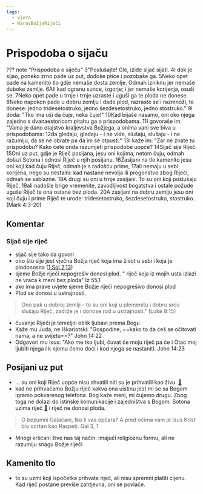 ```yaml
---
tags:
  - vjera
  - NaravBožjeRiječi
---
```

# Prispodoba o sijaču
??? note "Prispodoba o siječu"
	3"Poslušajte! Gle, iziđe sijač sijati.
	4I dok je sijao, poneko zrno pade uz put, dođoše ptice i pozobaše ga.
	5Neko  opet pade na kamenito tlo gdje nemaše dosta zemlje. Odmah izniknu  jer nemaše duboke zemlje.
	6Ali kad ogranu sunce, izgorje; i  jer nemaše korijenja, osuši se.
	7Neko opet pade u trnje i trnje  uzraste i uguši ga te ploda ne donese.
	8Neko napokon pade u  dobru zemlju i dade plod, razraste se i razmnoži, te donese:  jedno tridesetostruko, jedno šezdesetostruko, jedno stostruko."
	9I doda: "Tko ima uši da čuje, neka čuje!"
	10Kad bijaše nasamo, oni oko njega zajedno s dvanaestoricom  pitahu ga o prispodobama.
	11I govoraše im: "Vama je dano otajstvo  kraljevstva Božjega, a onima vani sve biva u prispodobama:
	12da gledaju, gledaju - i ne vide, slušaju, slušaju - i ne razumiju, da se ne obrate pa da im se otpusti."
	13I kaže im: "Zar ne znate tu prispodobu? Kako ćete onda  razumjeti prispodobe uopće?
	14Sijač sije Riječ.
	15Oni uz  put, gdje je Riječ posijana, jesu oni kojima, netom čuju, odmah  dolazi Sotona i odnosi Riječ u njih posijanu.
	16Zasijani na  tlo kamenito jesu oni koji kad čuju Riječ, odmah je s radošću  prime,
	17ali nemaju u sebi korijena, nego su nestalni: kad  nastane nevolja ili progonstvo zbog Riječi, odmah se sablazne.
	18A drugi su oni u trnje zasijani. To su oni koji poslušaju  Riječ,
	19ali nadošle brige vremenite, zavodljivost bogatstva  i ostale požude uguše Riječ te ona ostane bez ploda.
	20A zasijani  na dobru zemlju jesu oni koji čuju i prime Riječ te urode: tridesetostruko, šezdesetostruko, stostruko.
	 (Mark 4:3-20)

## Komentar

### Sijač sije riječ
- sijač sije tako da govori
- ono što sije jest vječna Božja riječ koja ima život u sebi i koja je plodonosna ([1 Sol 2,13](3.Biblijski_tekstovi/1-Sol-2,13.md))
- sjeme Božje riječi nepogrešiv donosi plod. " riječ koja iz mojih usta izlazi ne  vraća k meni bez ploda" Iz 55,1
- ako ima prave uvjete sjeme Božje riječi nepogrešivo donosi plod
- Plod se donosi u ustrajnosti.
> Ono pak u dobroj zemlji - to su oni koji u plemenitu  i dobru srcu slušaju Riječ, zadrže je i donose rod u ustrajnosti."
 (Luke 8:15)
- čuvanje Riječi je temeljni oblik ljubavi prema Bogu
-   Kaže mu Juda, ne Iškariotski: "Gospodine, ==kako to da  ćeš se očitovati nama, a ne svijetu==?" John 14:22 
- Odgovori mu Isus: "Ako me tko ljubi, čuvat će moju riječ pa će i Otac moj ljubiti njega i k njemu ćemo doći i kod njega se nastaniti. John 14:23 


## Posijani uz put
- ... su oni koji Riječ uopće nisu shvatili niti su je prihvatili kao živu. [📝](3.Biblijski_tekstovi/1-Sol-2,13.md)  
- kad ne prihvaćamo Božju riječ kakva ona uistinu  jest mi se sa Bogom igramo pokvarenog telefona. Bog kaže meni, mi čujemo drugu. Zbog toga ne dolazi do istinske komunikacije i zajedništva s Bogom. Sotona uzima riječ [📝](3.Biblijski_tekstovi/Gal-3_1-5.md) i riječ ne donosi ploda. 
>   O bezumni Galaćani, tko li vas opčara? A pred očima vam je  Isus Krist bio ocrtan kao Raspeti. Gal 3, 1 

- Mnogi kršćani žive nas taj način: imajući religioznu formu, ali ne razumiju snagu Božje riječi

## Kamenito tlo
- to su uzmi koji ispočetka prihvate riječ, ali nisu spremni platiti cijenu. Kad riječ postane previše zahtjevna, oni se povlače.